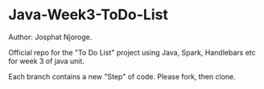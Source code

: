 # Java-Week3-ToDo-List

Author: Josphat Njoroge.

Official repo for the "To Do List" project using Java, Spark, Handlebars etc for week 3 of java unit.

Each branch contains a new "Step" of code. Please fork, then clone.
